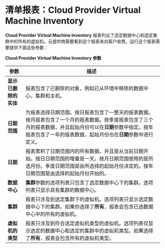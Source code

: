 # 清单报表：Cloud Provider Virtual Machine Inventory

**Cloud Provider Virtual Machine Inventory** 报表列出了选定数据中心和选定集群中的所有的虚拟机。云提供商需要看到这个报表来向客户收费。运行这个报表需要提供下面这些参数：

**Cloud Provider Virtual Machine Inventory 参数**

| 参数 | 描述 |
| ---- | ---- |
| **显示已删除的实体** | 报表包含了已删除的对象，例如已从环境中移除的数据中心，集群和主机。 |
| **日期范围** | 为报表选择日期范围。按日报表包含了一整天的报表数据。按月报表包含了一个月的报表数据。按季度报表包含了三个月的报表数据，并且起始月份可以在**日期**参数中指定。按年报表包含了一年的报表数据，起始月份也在**日期**参数中进行定义。 |
| **日期** | 报表累积了日期范围内的所有数据，并且是从当前日期开始。按日日期范围的增量是一天。按月日期范围使用的是所选月份。季度日期范围是由所选择的起始月份决定的。按年日期范围是由选择的起始月份开始的。 |
| **数据中心** | **集群**参数的选项列表只包含了选定数据中心下的集群。选项列表只显示具有集群的数据中心。 |
| **集群** | 报表只涉及到选定集群下的虚拟机。选项列表只显示选定数据中心下的集群。如果你选择了**所有**，报表会包含已选数据中心中的所有的虚拟机。 |
| **虚拟机的类型** | 报表只涉及到符合选定虚拟机类型的虚拟机。选项列表仅显示选定的数据中心和选定的集群中的虚拟机类型。如果选择了**所有**，报表会包含所有的虚拟机类型。 |
